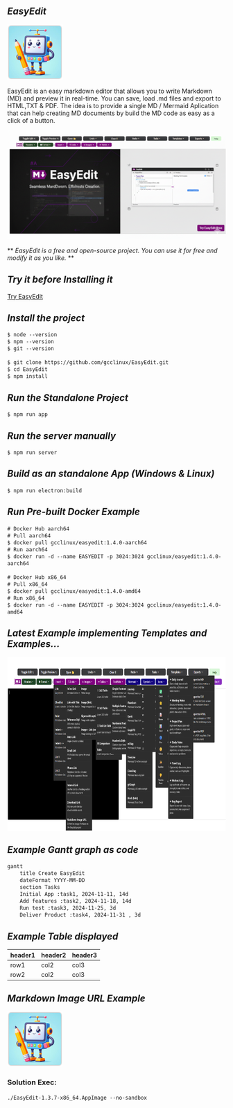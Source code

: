 ## *EasyEdit*

![EasyEdit](https://raw.githubusercontent.com/gcclinux/EasyEdit/refs/heads/main/public/easyedit128.png)

EasyEdit is an easy markdown editor that allows you to write Markdown (MD) and preview it in real-time. You can save, load .md files and export to HTML,TXT & PDF. The idea is to provide a single MD / Mermaid Aplication that can help creating MD documents by build the MD code as easy as a click of a button.

![EasyEdit](screenshots/banner.png)

** *EasyEdit is a free and open-source project. You can use it for free and modify it as you like.* **

## *Try it before Installing it*

[Try EasyEdit](https://easyedit-web.web.app/ "EasyEdit")

## *Install the project*
```
$ node --version
$ npm --version
$ git --version

$ git clone https://github.com/gcclinux/EasyEdit.git
$ cd EasyEdit
$ npm install
```

## *Run the Standalone Project*
```
$ npm run app
```

## *Run the server manually*
```
$ npm run server
```

## *Build as an standalone App (Windows & Linux)*
```
$ npm run electron:build
```

## *Run Pre-built Docker Example*
```
# Docker Hub aarch64
# Pull aarch64
$ docker pull gcclinux/easyedit:1.4.0-aarch64
# Run aarch64
$ docker run -d --name EASYEDIT -p 3024:3024 gcclinux/easyedit:1.4.0-aarch64

# Docker Hub x86_64
# Pull x86_64
$ docker pull gcclinux/easyedit:1.4.0-amd64
# Run x86_64
$ docker run -d --name EASYEDIT -p 3024:3024 gcclinux/easyedit:1.4.0-amd64
```

## *Latest Example implementing Templates and Examples...*

<a><img src="screenshots/013.png" alt="Example" width="600" height="400"></a>

## *Example Gantt graph as code*
```mermaid
gantt
    title Create EasyEdit
    dateFormat YYYY-MM-DD
    section Tasks
    Initial App :task1, 2024-11-11, 14d
    Add features :task2, 2024-11-18, 14d
    Run test :task3, 2024-11-25, 3d
    Deliver Product :task4, 2024-11-31 , 3d
```

## *Example Table displayed*

| header1 | header2 | header3 |
| :--- | :--- | :--- |
| row1 | col2 | col3 |
| row2 | col2 | col3 |

## *Markdown Image URL Example*

[![GitHub Project](https://raw.githubusercontent.com/gcclinux/EasyEdit/refs/heads/main/public/easyedit128.png "EasyEdit Icon")](https://github.com/gcclinux/EasyEdit)


### Solution Exec:
```
./EasyEdit-1.3.7-x86_64.AppImage --no-sandbox
```
